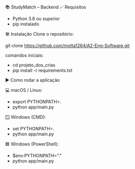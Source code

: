 📚 StudyMatch – Backend
✅ Requisitos

- Python 3.8 ou superior
- pip instalado

🛠️ Instalação
Clone o repositório:

git clone https://github.com/motta1264/A2-Eng-Software.git

comandos iniciais:

- cd projeto_dos_crias
- pip install -r requirements.txt

▶️ Como rodar a aplicação

💻 macOS / Linux:

- export PYTHONPATH=.
- python app/main.py

🪟 Windows (CMD):

- set PYTHONPATH=.
- python app/main.py

🟦 Windows (PowerShell):

- $env:PYTHONPATH="."
- python app/main.py